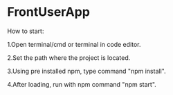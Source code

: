 # FrontUserApp

How to start:

1.Open terminal/cmd or terminal in code editor.

2.Set the path where the project is located.

3.Using pre installed npm, type command "npm install".

4.After loading, run with npm command "npm start".
